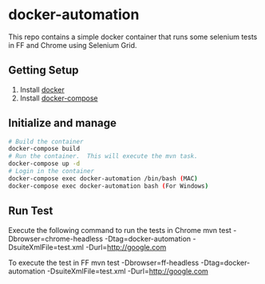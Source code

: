 # docker-automation

This repo contains a simple docker container that runs some selenium tests in FF and Chrome using Selenium Grid.

## Getting Setup
1. Install [docker][0]
2. Install [docker-compose][2]

## Initialize and manage
```bash
# Build the container
docker-compose build
# Run the container.  This will execute the mvn task.
docker-compose up -d
# Login in the container
docker-compose exec docker-automation /bin/bash (MAC)
docker-compose exec docker-automation bash (For Windows)
```

[0]: https://www.docker.com/products/overview "Docker"
[2]: https://docs.docker.com/compose/install/ "Docker Compose"

## Run Test 
Execute the following command to run the tests in Chrome
mvn test -Dbrowser=chrome-headless -Dtag=docker-automation -DsuiteXmlFile=test.xml -Durl=http://google.com

To execute the test in FF
mvn test -Dbrowser=ff-headless -Dtag=docker-automation -DsuiteXmlFile=test.xml -Durl=http://google.com



